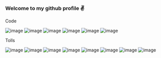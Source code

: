 ### Welcome to my github profile ✌


Code

![image](https://user-images.githubusercontent.com/98023374/207540505-107304d4-cf24-441a-9416-deaceffe9c20.png)
![image](https://user-images.githubusercontent.com/98023374/207540675-9fc89fe3-768d-4da6-8d78-08ffe6c690cf.png)
![image](https://user-images.githubusercontent.com/98023374/207540704-8a54fd7b-6d53-4da1-8f3a-1dbd67f0dc9f.png)
![image](https://user-images.githubusercontent.com/98023374/207540744-9ea54e26-3ab9-441e-8098-95afbc7c1a6c.png)
![image](https://user-images.githubusercontent.com/98023374/207540778-ec11747b-94d3-4743-a0c8-ea0b85dd4b19.png)
![image](https://user-images.githubusercontent.com/98023374/207540795-9a597d3a-7ffb-4674-a156-883acf234acf.png)

Tolls

![image](https://user-images.githubusercontent.com/98023374/207541153-75e2b7e2-cb90-4fd9-b84b-92fadccc28b1.png)
![image](https://user-images.githubusercontent.com/98023374/207541164-0e19b39b-8a47-4a56-8b46-34451876eb96.png)
![image](https://user-images.githubusercontent.com/98023374/207541183-c6dc0220-c573-4caa-99ba-3dd71071c24f.png)
![image](https://user-images.githubusercontent.com/98023374/207541190-8384db86-2ebf-402e-a217-d9c33eb073d6.png)
![image](https://user-images.githubusercontent.com/98023374/207541221-3f518d32-99bf-4f26-bca4-2f8b5aececb3.png)
![image](https://user-images.githubusercontent.com/98023374/207541261-6905cd31-b534-41f6-a1fa-263dadb197dd.png)
![image](https://user-images.githubusercontent.com/98023374/207541267-cb7b3947-855e-4954-8282-9c13b9098296.png)
![image](https://user-images.githubusercontent.com/98023374/207541287-179f4d77-b4e5-4999-a421-7e6e717a29ed.png)

